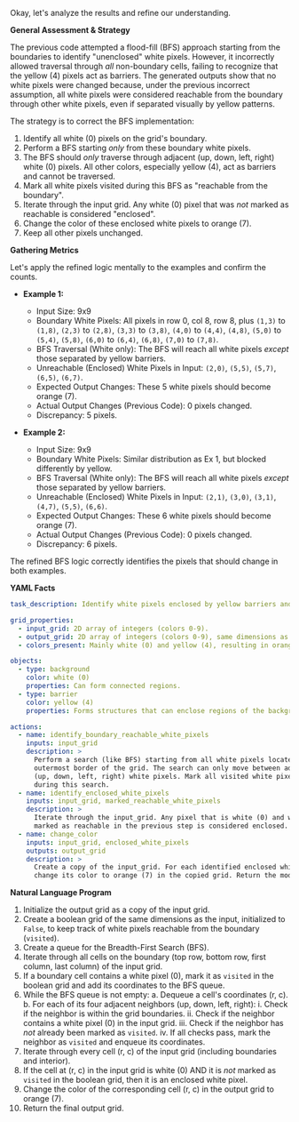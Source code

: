 Okay, let's analyze the results and refine our understanding.

**General Assessment & Strategy**

The previous code attempted a flood-fill (BFS) approach starting from the boundaries to identify "unenclosed" white pixels. However, it incorrectly allowed traversal through *all* non-boundary cells, failing to recognize that the yellow (4) pixels act as barriers. The generated outputs show that no white pixels were changed because, under the previous incorrect assumption, all white pixels were considered reachable from the boundary through other white pixels, even if separated visually by yellow patterns.

The strategy is to correct the BFS implementation:
1.  Identify all white (0) pixels on the grid's boundary.
2.  Perform a BFS starting *only* from these boundary white pixels.
3.  The BFS should *only* traverse through adjacent (up, down, left, right) white (0) pixels. All other colors, especially yellow (4), act as barriers and cannot be traversed.
4.  Mark all white pixels visited during this BFS as "reachable from the boundary".
5.  Iterate through the input grid. Any white (0) pixel that was *not* marked as reachable is considered "enclosed".
6.  Change the color of these enclosed white pixels to orange (7).
7.  Keep all other pixels unchanged.

**Gathering Metrics**

Let's apply the refined logic mentally to the examples and confirm the counts.

*   **Example 1:**
    *   Input Size: 9x9
    *   Boundary White Pixels: All pixels in row 0, col 8, row 8, plus `(1,3)` to `(1,8)`, `(2,3)` to `(2,8)`, `(3,3)` to `(3,8)`, `(4,0)` to `(4,4)`, `(4,8)`, `(5,0)` to `(5,4)`, `(5,8)`, `(6,0)` to `(6,4)`, `(6,8)`, `(7,0)` to `(7,8)`.
    *   BFS Traversal (White only): The BFS will reach all white pixels *except* those separated by yellow barriers.
    *   Unreachable (Enclosed) White Pixels in Input: `(2,0)`, `(5,5)`, `(5,7)`, `(6,5)`, `(6,7)`.
    *   Expected Output Changes: These 5 white pixels should become orange (7).
    *   Actual Output Changes (Previous Code): 0 pixels changed.
    *   Discrepancy: 5 pixels.

*   **Example 2:**
    *   Input Size: 9x9
    *   Boundary White Pixels: Similar distribution as Ex 1, but blocked differently by yellow.
    *   BFS Traversal (White only): The BFS will reach all white pixels *except* those separated by yellow barriers.
    *   Unreachable (Enclosed) White Pixels in Input: `(2,1)`, `(3,0)`, `(3,1)`, `(4,7)`, `(5,5)`, `(6,6)`.
    *   Expected Output Changes: These 6 white pixels should become orange (7).
    *   Actual Output Changes (Previous Code): 0 pixels changed.
    *   Discrepancy: 6 pixels.

The refined BFS logic correctly identifies the pixels that should change in both examples.

**YAML Facts**

```yaml
task_description: Identify white pixels enclosed by yellow barriers and change their color to orange.

grid_properties:
  - input_grid: 2D array of integers (colors 0-9).
  - output_grid: 2D array of integers (colors 0-9), same dimensions as input.
  - colors_present: Mainly white (0) and yellow (4), resulting in orange (7). Other colors might be present but seem irrelevant to the core logic.

objects:
  - type: background
    color: white (0)
    properties: Can form connected regions.
  - type: barrier
    color: yellow (4)
    properties: Forms structures that can enclose regions of the background (white pixels).

actions:
  - name: identify_boundary_reachable_white_pixels
    inputs: input_grid
    description: >
      Perform a search (like BFS) starting from all white pixels located on the
      outermost border of the grid. The search can only move between adjacent
      (up, down, left, right) white pixels. Mark all visited white pixels
      during this search.
  - name: identify_enclosed_white_pixels
    inputs: input_grid, marked_reachable_white_pixels
    description: >
      Iterate through the input_grid. Any pixel that is white (0) and was *not*
      marked as reachable in the previous step is considered enclosed.
  - name: change_color
    inputs: input_grid, enclosed_white_pixels
    outputs: output_grid
    description: >
      Create a copy of the input_grid. For each identified enclosed white pixel,
      change its color to orange (7) in the copied grid. Return the modified grid.
```


**Natural Language Program**

1.  Initialize the output grid as a copy of the input grid.
2.  Create a boolean grid of the same dimensions as the input, initialized to `False`, to keep track of white pixels reachable from the boundary (`visited`).
3.  Create a queue for the Breadth-First Search (BFS).
4.  Iterate through all cells on the boundary (top row, bottom row, first column, last column) of the input grid.
5.  If a boundary cell contains a white pixel (0), mark it as `visited` in the boolean grid and add its coordinates to the BFS queue.
6.  While the BFS queue is not empty:
    a.  Dequeue a cell's coordinates (r, c).
    b.  For each of its four adjacent neighbors (up, down, left, right):
        i.   Check if the neighbor is within the grid boundaries.
        ii.  Check if the neighbor contains a white pixel (0) in the input grid.
        iii. Check if the neighbor has *not* already been marked as `visited`.
        iv.  If all checks pass, mark the neighbor as `visited` and enqueue its coordinates.
7.  Iterate through every cell (r, c) of the input grid (including boundaries and interior).
8.  If the cell at (r, c) in the input grid is white (0) AND it is *not* marked as `visited` in the boolean grid, then it is an enclosed white pixel.
9.  Change the color of the corresponding cell (r, c) in the output grid to orange (7).
10. Return the final output grid.
